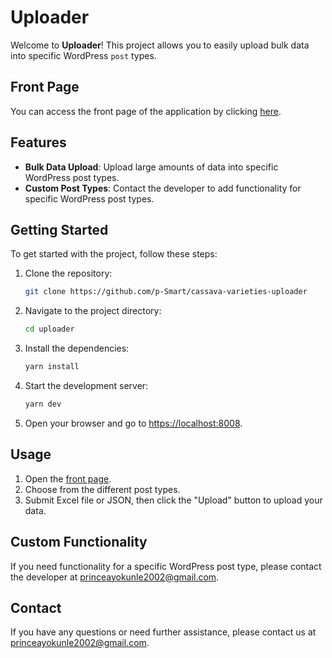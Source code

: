# Uploader

Welcome to **Uploader**! This project allows you to easily upload bulk data into specific WordPress `post` types.

## Front Page

You can access the front page of the application by clicking [here](https://localhost:8008).

## Features

- **Bulk Data Upload**: Upload large amounts of data into specific WordPress post types.
- **Custom Post Types**: Contact the developer to add functionality for specific WordPress post types.

## Getting Started

To get started with the project, follow these steps:

1. Clone the repository:
    ```sh
    git clone https://github.com/p-Smart/cassava-varieties-uploader
    ```
2. Navigate to the project directory:
    ```sh
    cd uploader
    ```
3. Install the dependencies:
    ```sh
    yarn install
    ```
4. Start the development server:
    ```sh
    yarn dev
    ```
5. Open your browser and go to [https://localhost:8008](https://localhost:8008).

## Usage

1. Open the [front page](https://localhost:8008).
2. Choose from the different post types.
3. Submit Excel file or JSON, then click the "Upload" button to upload your data.

## Custom Functionality

If you need functionality for a specific WordPress post type, please contact the developer at [princeayokunle2002@gmail.com](mailto:princeayokunle2002@gmail.com).

## Contact

If you have any questions or need further assistance, please contact us at [princeayokunle2002@gmail.com](mailto:princeayokunle2002@gmail.com).
